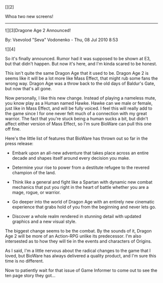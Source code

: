 

[][2]



Whoa two new screens!

* * *



![][3]Dragone Age 2 Announced!



By: Vsevolod "Seva" Vodonenko - Thu, 08 Jul 2010 8:53 



  





![][4]



So it's finally announced. Rumor had it was supposed to be shown at E3, but that didn't happen. But now it's here, and I'm kinda scared to be honest. 



This isn't quite the same Dragon Age that it used to be. Dragon Age 2 is seems like it will be a lot more like Mass Effect, that might rub some fans the wrong way. Dragon Age was a throw back to the old days of Baldur's Gate, but now that's all gone. 



Now personally, I like this new change. Instead of playing a nameless mute, you know play as a Human named Hawke. Hawke can we male or female, just like in Mass Effect, and will be fully voiced. I feel this will really add to the game since I for one never felt much of a connection with my great warrior. The fact that you're stuck being a human sucks a bit, but didn't affect either version of Mass Effect, so I'm sure BioWare can pull this one off fine.



Here's the little list of features that BioWare has thrown out so far in the press release:



* Embark upon an all-new adventure that takes place across an entire decade and shapes itself around every decision you make. 



* Determine your rise to power from a destitute refugee to the revered champion of the land.



* Think like a general and fight like a Spartan with dynamic new combat mechanics that put you right in the heart of battle whether you are a mage, rogue, or warrior.



* Go deeper into the world of Dragon Age with an entirely new cinematic experience that grabs hold of you from the beginning and never lets go.



* Discover a whole realm rendered in stunning detail with updated graphics and a new visual style.



The biggest change seems to be the combat. By the sounds of it, Dragon Age 2 will be more of an Action-RPG unlike its predecessor. I'm also intersested as to how they will tie in the events and characters of Origins. 



As I said, I'm a little nervous about the radical changes to the game that I loved, but BioWare has always delivered a quality product, and I'm sure this time is no different.



Now to patiently wait for that issue of Game Informer to come out to see the ten page story they got...







   



 [1]: images/thumb_uri.jpg
